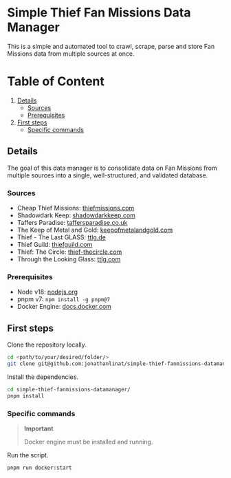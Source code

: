 # Simple Thief Fan Missions Data Manager

This is a simple and automated tool to crawl, scrape, parse and store Fan Missions data from multiple sources at once.

# Table of Content

1. [Details](#details)
    - [Sources](#sources)
    - [Prerequisites](#prerequisites)
1. [First steps](#first-steps)
    - [Specific commands](#specific-commands)

## Details

The goal of this data manager is to consolidate data on Fan Missions from multiple sources into a single, well-structured, and validated database.

### Sources

- Cheap Thief Missions: [thiefmissions.com](https://www.thiefmissions.com)
- Shadowdark Keep: [shadowdarkkeep.com](http://www.shadowdarkkeep.com)
- Taffers Paradise: [taffersparadise.co.uk](https://www.taffersparadise.co.uk)
- The Keep of Metal and Gold: [keepofmetalandgold.com](http://www.keepofmetalandgold.com)
- Thief - The Last GLASS: [ttlg.de](https://www.ttlg.de)
- Thief Guild: [thiefguild.com](https://www.thiefguild.com)
- Thief: The Circle: [thief-thecircle.com](http://www.thief-thecircle.com)
- Through the Looking Glass: [ttlg.com](https://www.ttlg.com)

### Prerequisites

- Node v18: [nodejs.org](https://nodejs.org/en/download/)
- pnpm v7: `npm install -g pnpm@7`
- Docker Engine: [docs.docker.com](https://docs.docker.com/engine/)

## First steps

Clone the repository locally.

```bash
cd <path/to/your/desired/folder/>
git clone git@github.com:jonathanlinat/simple-thief-fanmissions-datamanager.git
```

Install the dependencies.

```bash
cd simple-thief-fanmissions-datamanager/
pnpm install
```

### Specific commands

> **Important**
>
> Docker engine must be installed and running.

Run the script.

```bash
pnpm run docker:start
```
